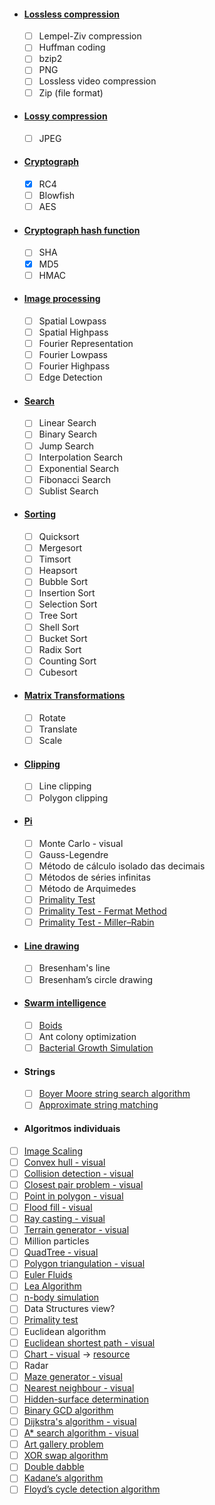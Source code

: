 - #### [Lossless compression](https://en.wikipedia.org/wiki/Lossless_compression)
  - [ ] Lempel-Ziv compression 
  - [ ] Huffman coding
  - [ ] bzip2
  - [ ] PNG
  - [ ] Lossless video compression
  - [ ] Zip (file format)
- #### [Lossy compression](https://en.wikipedia.org/wiki/Lossy_compression)
  - [ ] JPEG
- #### [Cryptograph](https://en.wikipedia.org/wiki/Cryptography)
  - [x] RC4
  - [ ] Blowfish
  - [ ] AES
- ####  [Cryptograph hash function](https://en.wikipedia.org/wiki/Cryptographic_hash_function)
  - [ ] SHA
  - [x] MD5
  - [ ] HMAC
- #### [Image processing](https://en.wikipedia.org/wiki/Digital_image_processing)
  - [ ] Spatial Lowpass
  - [ ] Spatial Highpass
  - [ ] Fourier Representation
  - [ ] Fourier Lowpass
  - [ ] Fourier Highpass
  - [ ] Edge Detection
- #### [Search](https://en.wikipedia.org/wiki/Search_algorithm)
  - [ ] Linear Search
  - [ ] Binary Search
  - [ ] Jump Search
  - [ ] Interpolation Search
  - [ ] Exponential Search
  - [ ] Fibonacci Search
  - [ ] Sublist Search
- #### [Sorting](https://en.wikipedia.org/wiki/Sorting_algorithm)
  - [ ] Quicksort
  - [ ] Mergesort
  - [ ] Timsort
  - [ ] Heapsort
  - [ ] Bubble Sort
  - [ ] Insertion Sort
  - [ ] Selection Sort
  - [ ] Tree Sort
  - [ ] Shell Sort
  - [ ] Bucket Sort
  - [ ] Radix Sort
  - [ ] Counting Sort
  - [ ] Cubesort
- #### [Matrix Transformations](https://en.wikipedia.org/wiki/Transformation_matrix)
  - [ ] Rotate
  - [ ] Translate
  - [ ] Scale
- #### [Clipping](https://www.tutorialspoint.com/computer_graphics/viewing_and_clipping.htm)
  - [ ] Line clipping
  - [ ] Polygon clipping
- #### [Pi](https://pt.wikipedia.org/wiki/Pi)
  - [ ] Monte Carlo - visual
  - [ ] Gauss-Legendre
  - [ ] Método de cálculo isolado das decimais
  - [ ] Métodos de séries infinitas
  - [ ] Método de Arquimedes
  - [ ] [Primality Test](https://www.geeksforgeeks.org/primality-test-set-1-introduction-and-school-method/)
  - [ ] [Primality Test - Fermat Method](https://www.geeksforgeeks.org/primality-test-set-2-fermet-method/)
  - [ ] [Primality Test - Miller–Rabin](https://www.geeksforgeeks.org/primality-test-set-3-miller-rabin/)
- #### [Line drawing](https://en.wikipedia.org/wiki/Line_drawing_algorithm)
  - [ ] Bresenham's line
  - [ ] Bresenham’s circle drawing
- #### [Swarm intelligence](https://en.wikipedia.org/wiki/Swarm_intelligence#Ant_colony_optimization_(Dorigo_1992))
  - [ ] [Boids](https://youtu.be/uMI1QcgfBeU)
  - [ ] Ant colony optimization
  - [ ] [Bacterial Growth Simulation](http://infection.inquiry-hub.net/)
- #### Strings
  - [ ] [Boyer Moore string search algorithm](https://en.wikipedia.org/wiki/Boyer%E2%80%93Moore_string-search_algorithm)
  - [ ] [Approximate string matching](https://en.wikipedia.org/wiki/Approximate_string_matching)
- #### Algoritmos individuais
- [ ] [Image Scaling](http://courses.cs.vt.edu/~masc1044/L17-Rotation/ScalingNN.html)
- [ ] [Convex hull - visual](https://en.wikipedia.org/wiki/Convex_hull)
- [ ] [Collision detection - visual](https://en.wikipedia.org/wiki/Collision_detection)
- [ ] [Closest pair problem - visual](https://en.wikipedia.org/wiki/Closest_pair_of_points_problem)
- [ ] [Point in polygon - visual](https://en.wikipedia.org/wiki/Point_in_polygon)
- [ ] [Flood fill - visual](https://en.wikipedia.org/wiki/Flood_fill)
- [ ] [Ray casting - visual](https://en.wikipedia.org/wiki/Ray_casting)
- [ ] [Terrain generator - visual](https://courses.cs.ut.ee/student_projects/download/98.pdf)
- [ ] Million particles
- [ ] [QuadTree - visual](https://en.wikipedia.org/wiki/Quadtree)
- [ ] [Polygon triangulation - visual](https://en.wikipedia.org/wiki/Polygon_triangulation)
- [ ] [Euler Fluids](https://en.wikipedia.org/wiki/Euler_equations_(fluid_dynamics))
- [ ] [Lea Algorithm](https://en.wikipedia.org/wiki/Lee_algorithm)
- [ ] [n-body simulation](https://en.wikipedia.org/wiki/N-body_simulation)
- [ ] Data Structures view?
- [ ] [Primality test](https://en.wikipedia.org/wiki/Primality_test)
- [ ] Euclidean algorithm
- [ ] [Euclidean shortest path - visual](https://en.wikipedia.org/wiki/Euclidean_shortest_path)
- [ ] [Chart - visual](https://en.wikipedia.org/wiki/Chart) -> [resource](https://www.advsofteng.com/gallery.html)
- [ ] Radar
- [ ] [Maze generator - visual](https://en.wikipedia.org/wiki/Maze_generation_algorithm)
- [ ] [Nearest neighbour - visual](https://en.wikipedia.org/wiki/Nearest_neighbour_algorithm)
- [ ] [Hidden-surface determination](https://en.wikipedia.org/wiki/Hidden-surface_determination)
- [ ] [Binary GCD algorithm](https://en.wikipedia.org/wiki/Binary_GCD_algorithm) 
- [ ] [Dijkstra's algorithm - visual](https://en.wikipedia.org/wiki/Dijkstra%27s_algorithm) 
- [ ] [A* search algorithm - visual](https://en.wikipedia.org/wiki/A*_search_algorithm)
- [ ] [Art gallery problem](https://en.wikipedia.org/wiki/Art_gallery_problem)
- [ ] [XOR swap algorithm](https://en.wikipedia.org/wiki/XOR_swap_algorithm)
- [ ] [Double dabble](https://en.wikipedia.org/wiki/Double_dabble)
- [ ] [Kadane’s algorithm](https://www.techiedelight.com/maximum-subarray-problem-kadanes-algorithm/)
- [ ] [Floyd’s cycle detection algorithm](https://www.techiedelight.com/detect-cycle-linked-list-floyds-cycle-detection-algorithm/)
